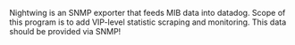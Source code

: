Nightwing is an SNMP exporter that feeds MIB data into datadog. Scope of this program is to add VIP-level statistic scraping and monitoring. This data should be provided via SNMP!

